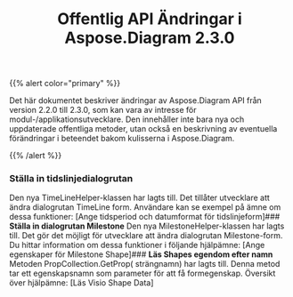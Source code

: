 ﻿---
title: Offentlig API Ändringar i Aspose.Diagram 2.3.0
type: docs
weight: 10
url: /sv/java/public-api-changes-in-aspose-diagram-2-3-0/
---
{{% alert color="primary" %}} 

Det här dokumentet beskriver ändringar av Aspose.Diagram API från version 2.2.0 till 2.3.0, som kan vara av intresse för modul-/applikationsutvecklare. Den innehåller inte bara nya och uppdaterade offentliga metoder, utan också en beskrivning av eventuella förändringar i beteendet bakom kulisserna i Aspose.Diagram.

{{% /alert %}} 
### **Ställa in tidslinjedialogrutan**
Den nya TimeLineHelper-klassen har lagts till. Det tillåter utvecklare att ändra dialogrutan TimeLine form. Användare kan se exempel på ämne om dessa funktioner: [Ange tidsperiod och datumformat för tidslinjeform]### **Ställa in dialogrutan Milestone**
Den nya MilestoneHelper-klassen har lagts till. Det gör det möjligt för utvecklare att ändra dialogrutan Milestone-form. Du hittar information om dessa funktioner i följande hjälpämne: [Ange egenskaper för Milestone Shape]### **Läs Shapes egendom efter namn**
Metoden PropCollection.GetProp( strängnamn) har lagts till. Denna metod tar ett egenskapsnamn som parameter för att få formegenskap. Översikt över hjälpämne: [Läs Visio Shape Data]